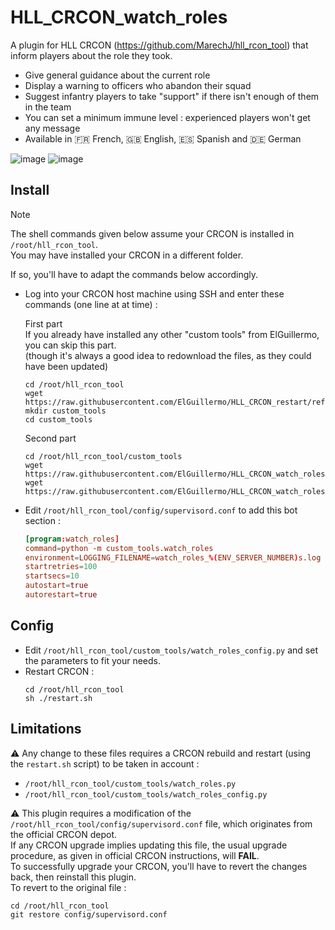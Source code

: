 # HLL_CRCON_watch_roles
A plugin for HLL CRCON (https://github.com/MarechJ/hll_rcon_tool) that inform players about the role they took.
- Give general guidance about the current role
- Display a warning to officers who abandon their squad
- Suggest infantry players to take "support" if there isn't enough of them in the team
- You can set a minimum immune level : experienced players won't get any message
- Available in 🇫🇷 French, 🇬🇧 English, 🇪🇸 Spanish and 🇩🇪 German

![image](https://github.com/user-attachments/assets/8b19af45-cbf4-4190-bf0f-2b7cae23b0cb) ![image](https://github.com/user-attachments/assets/315a93c6-9064-48df-91b3-af9c55fe181b)

## Install

> [!NOTE]
> The shell commands given below assume your CRCON is installed in `/root/hll_rcon_tool`.  
> You may have installed your CRCON in a different folder.  
>   
> If so, you'll have to adapt the commands below accordingly.

- Log into your CRCON host machine using SSH and enter these commands (one line at at time) :  

  First part  
  If you already have installed any other "custom tools" from ElGuillermo, you can skip this part.  
  (though it's always a good idea to redownload the files, as they could have been updated)
  ```shell
  cd /root/hll_rcon_tool
  wget https://raw.githubusercontent.com/ElGuillermo/HLL_CRCON_restart/refs/heads/main/restart.sh
  mkdir custom_tools
  cd custom_tools
  ```
  Second part
  ```shell
  cd /root/hll_rcon_tool/custom_tools
  wget https://raw.githubusercontent.com/ElGuillermo/HLL_CRCON_watch_roles/refs/heads/main/custom_tools/watch_roles.py
  wget https://raw.githubusercontent.com/ElGuillermo/HLL_CRCON_watch_roles/refs/heads/main/custom_tools/watch_roles_config.py
- Edit `/root/hll_rcon_tool/config/supervisord.conf` to add this bot section : 
  ```conf
  [program:watch_roles]
  command=python -m custom_tools.watch_roles
  environment=LOGGING_FILENAME=watch_roles_%(ENV_SERVER_NUMBER)s.log
  startretries=100
  startsecs=10
  autostart=true
  autorestart=true
  ```

## Config
- Edit `/root/hll_rcon_tool/custom_tools/watch_roles_config.py` and set the parameters to fit your needs.
- Restart CRCON :
  ```shell
  cd /root/hll_rcon_tool
  sh ./restart.sh
  ```

## Limitations
⚠️ Any change to these files requires a CRCON rebuild and restart (using the `restart.sh` script) to be taken in account :
- `/root/hll_rcon_tool/custom_tools/watch_roles.py`
- `/root/hll_rcon_tool/custom_tools/watch_roles_config.py`

⚠️ This plugin requires a modification of the `/root/hll_rcon_tool/config/supervisord.conf` file, which originates from the official CRCON depot.  
If any CRCON upgrade implies updating this file, the usual upgrade procedure, as given in official CRCON instructions, will **FAIL**.  
To successfully upgrade your CRCON, you'll have to revert the changes back, then reinstall this plugin.  
To revert to the original file :  
```shell
cd /root/hll_rcon_tool
git restore config/supervisord.conf
```
